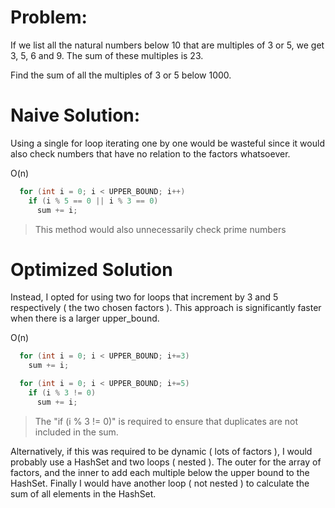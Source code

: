 # Problem:
If we list all the natural numbers below 10 that are multiples of 3 or 5, we get 3, 5, 6 and 9. The sum of these multiples is 23.

Find the sum of all the multiples of 3 or 5 below 1000.  


# Naive Solution:
Using a single for loop iterating one by one would be wasteful since it would also check numbers that have no relation to the factors whatsoever.

O(n)
```c
  for (int i = 0; i < UPPER_BOUND; i++)
    if (i % 5 == 0 || i % 3 == 0)
      sum += i;
```
> This method would also unnecessarily check prime numbers

# Optimized Solution
Instead, I opted for using two for loops that increment by 3 and 5 respectively ( the two chosen factors ).  This approach is significantly faster when there is a larger upper_bound.

O(n)
```c
  for (int i = 0; i < UPPER_BOUND; i+=3)
    sum += i;

  for (int i = 0; i < UPPER_BOUND; i+=5)
    if (i % 3 != 0)
      sum += i;
```
> The "if (i % 3 != 0)" is required  to ensure that duplicates are not included in the sum.

Alternatively, if this was required to be dynamic ( lots of factors ), I would probably use a HashSet and two loops ( nested ).  The outer for the array of factors, and the inner to add each multiple below the upper bound to the HashSet.  Finally I would have another loop ( not nested ) to calculate the sum of all elements in the HashSet.
